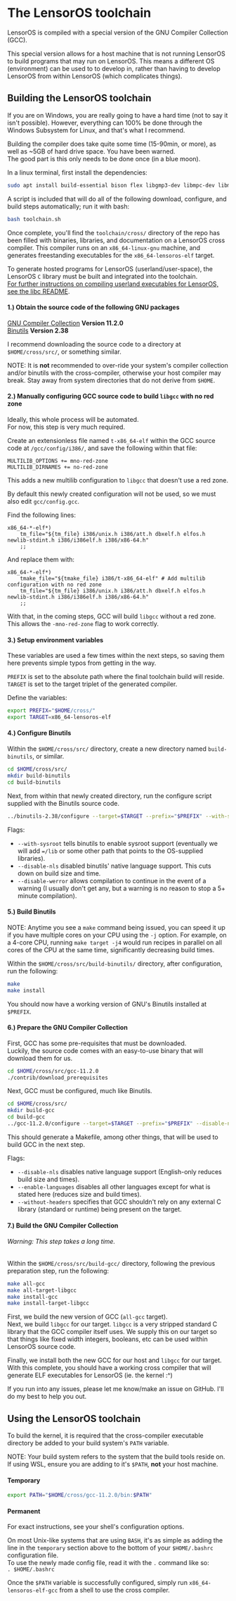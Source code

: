 # The LensorOS toolchain
LensorOS is compiled with a special version of the GNU Compiler Collection (GCC).

This special version allows for a host machine that is not running LensorOS to build programs that may run on LensorOS. This means a different OS (environment) can be used to to develop in, rather than having to develop LensorOS from within LensorOS (which complicates things).

## Building the LensorOS toolchain
If you are on Windows, you are really going to have a hard time (not to say it isn't possible). However, everything can 100% be done through the Windows Subsystem for Linux, and that's what I recommend.

Building the compiler does take quite some time (15-90min, or more), as well as ~5GB of hard drive space. You have been warned. \
The good part is this only needs to be done once (in a blue moon).

In a linux terminal, first install the dependencies:
```bash
sudo apt install build-essential bison flex libgmp3-dev libmpc-dev libmpfr-dev texinfo
```

A script is included that will do all of the following download, configure, and build steps automatically; run it with bash:
```bash
bash toolchain.sh
```
Once complete, you'll find the `toolchain/cross/` directory of the repo has been filled with binaries, libraries, and documentation on a LensorOS cross compiler. This compiler runs on an `x86_64-linux-gnu` machine, and generates freestanding executables for the `x86_64-lensoros-elf` target.

To generate hosted programs for LensorOS (userland/user-space), the LensorOS `C` library must be built and integrated into the toolchain. \
[For further instructions on compiling userland executables for LensorOS, see the libc README](/user/libc/README.md).

#### 1.) Obtain the source code of the following GNU packages
[GNU Compiler Collection](https://www.gnu.org/software/gcc/) **Version 11.2.0** \
[Binutils](https://www.gnu.org/software/binutils/) **Version 2.38**

I recommend downloading the source code to a directory at `$HOME/cross/src/`, or something similar.

NOTE: It is **not** recommended to over-ride your system's compiler collection and/or binutils with the cross-compiler, otherwise your host compiler may break. Stay away from system directories that do not derive from `$HOME`.

#### 2.) Manually configuring GCC source code to build `libgcc` with no red zone
Ideally, this whole process will be automated. \
For now, this step is very much required.

Create an extensionless file named `t-x86_64-elf` within the GCC source code at `/gcc/config/i386/`, and save the following within that file:
```
MULTILIB_OPTIONS += mno-red-zone
MULTILIB_DIRNAMES += no-red-zone
```

This adds a new multilib configuration to `libgcc` that doesn't use a red zone.

By default this newly created configuration will not be used, so we must also edit `gcc/config.gcc`.

Find the following lines:
```
x86_64-*-elf*)
    tm_file="${tm_file} i386/unix.h i386/att.h dbxelf.h elfos.h newlib-stdint.h i386/i386elf.h i386/x86-64.h"
    ;;
```
And replace them with:
```
x86_64-*-elf*)
    tmake_file="${tmake_file} i386/t-x86_64-elf" # Add multilib configuration with no red zone
    tm_file="${tm_file} i386/unix.h i386/att.h dbxelf.h elfos.h newlib-stdint.h i386/i386elf.h i386/x86-64.h"
    ;;
```

With that, in the coming steps, GCC will build `libgcc` without a red zone. This allows the `-mno-red-zone` flag to work correctly.

#### 3.) Setup environment variables
These variables are used a few times within the next steps, so saving them here prevents simple typos from getting in the way.

`PREFIX` is set to the absolute path where the final toolchain build will reside.
`TARGET` is set to the target triplet of the generated compiler.

Define the variables:
```bash
export PREFIX="$HOME/cross/"
export TARGET=x86_64-lensoros-elf
```

#### 4.) Configure Binutils
Within the `$HOME/cross/src/` directory, create a new directory named `build-binutils`, or similar.
```bash
cd $HOME/cross/src/
mkdir build-binutils
cd build-binutils
```

Next, from within that newly created directory, run the configure script supplied with the Binutils source code.
```bash
../binutils-2.38/configure --target=$TARGET --prefix="$PREFIX" --with-sysroot --disable-nls --disable-werror
```

Flags:
- `--with-sysroot` tells binutils to enable sysroot support (eventually we will add `=/lib` or some other path that points to the OS-supplied libraries).
- `--disable-nls` disabled binutils' native language support. This cuts down on build size and time.
- `--disable-werror` allows compilation to continue in the event of a warning (I usually don't get any, but a warning is no reason to stop a 5+ minute compilation).

#### 5.) Build Binutils
NOTE: Anytime you see a `make` command being issued, you can speed it up if you have multiple cores on your CPU using the `-j` option. For example, on a 4-core CPU, running `make target -j4` would run recipes in parallel on all cores of the CPU at the same time, significantly decreasing build times.

Within the `$HOME/cross/src/build-binutils/` directory, after configuration, run the following:
```bash
make
make install
```

You should now have a working version of GNU's Binutils installed at `$PREFIX`.

#### 6.) Prepare the GNU Compiler Collection
First, GCC has some pre-requisites that must be downloaded. \
Luckily, the source code comes with an easy-to-use binary that will download them for us.
```bash
cd $HOME/cross/src/gcc-11.2.0
./contrib/download_prerequisites
```

Next, GCC must be configured, much like Binutils.
```bash
cd $HOME/cross/src/
mkdir build-gcc
cd build-gcc
../gcc-11.2.0/configure --target=$TARGET --prefix="$PREFIX" --disable-nls --enable-languages=c,c++ --without-headers
```

This should generate a Makefile, among other things, that will be used to build GCC in the next step.

Flags:
- `--disable-nls` disables native language support (English-only reduces build size and times).
- `--enable-languages` disables all other languages except for what is stated here (reduces size and build times).
- `--without-headers` specifies that GCC shouldn't rely on any external C library (standard or runtime) being present on the target.

#### 7.) Build the GNU Compiler Collection
###### Warning: This step takes a long time.
Within the `$HOME/cross/src/build-gcc/` directory, following the previous preparation step, run the following:
```bash
make all-gcc
make all-target-libgcc
make install-gcc
make install-target-libgcc
```

First, we build the new version of GCC (`all-gcc` target). \
Next, we build `libgcc` for our target. `libgcc` is a very stripped standard C library that the GCC compiler itself uses. We supply this on our target so that things like fixed width integers, booleans, etc can be used within LensorOS source code.

Finally, we install both the new GCC for our host and `libgcc` for our target. With this complete, you should have a working cross compiler that will generate ELF executables for LensorOS (ie. the kernel :^)

If you run into any issues, please let me know/make an issue on GitHub. I'll do my best to help you out.

## Using the LensorOS toolchain
To build the kernel, it is required that the cross-compiler executable directory be added to your build system's `PATH` variable.

NOTE: Your build system refers to the system that the build tools reside on. \
If using WSL, ensure you are adding to it's `$PATH`, **not** your host machine. 

#### Temporary
```bash
export PATH="$HOME/cross/gcc-11.2.0/bin:$PATH"
```
#### Permanent
For exact instructions, see your shell's configuration options.

On most Unix-like systems that are using `BASH`, it's as simple as adding the line in the `temporary` section above to the bottom of your `$HOME/.bashrc` configuration file. \
To use the newly made config file, read it with the `.` command like so: \
`. $HOME/.bashrc`

Once the `$PATH` variable is successfully configured, simply run `x86_64-lensoros-elf-gcc` from a shell to use the cross compiler.
